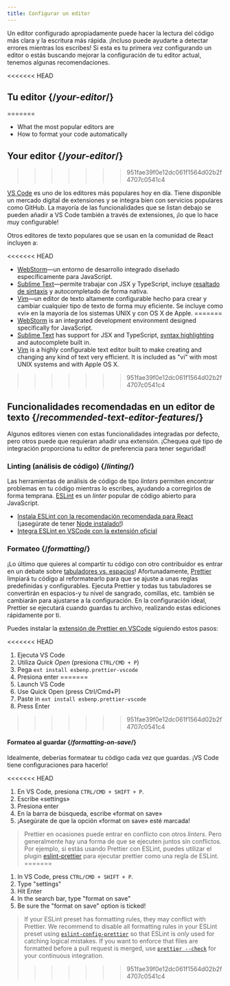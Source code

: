 ```yaml
---
title: Configurar un editor
---
```


<Intro>

Un editor configurado apropiadamente puede hacer la lectura del código más clara y la escritura más rápida. ¡Incluso puede ayudarte a detectar errores mientras los escribes! Si esta es tu primera vez configurando un editor o estás buscando mejorar la configuración de tu editor actual, tenemos algunas recomendaciones.

</Intro>

<<<<<<< HEAD
## Tu editor {/*your-editor*/}
=======
<YouWillLearn>

* What the most popular editors are
* How to format your code automatically

</YouWillLearn>

## Your editor {/*your-editor*/}
>>>>>>> 951fae39f0e12dc061f1564d02b2f4707c0541c4

[VS Code](https://code.visualstudio.com/) es uno de los editores más populares hoy en día. Tiene disponible un mercado digital de extensiones y se integra bien con servicios populares como GitHub. La mayoría de las funcionalidades que se listan debajo se pueden añadir a VS Code también a través de extensiones, ¡lo que lo hace muy configurable!

Otros editores de texto populares que se usan en la comunidad de React incluyen a:

<<<<<<< HEAD
* [WebStorm](https://www.jetbrains.com/webstorm/)—un entorno de desarrollo integrado diseñado específicamente para JavaScript.
* [Sublime Text](https://www.sublimetext.com/)—permite trabajar con JSX y TypeScript, incluye [resaltado de sintaxis](https://stackoverflow.com/a/70960574/458193) y autocompletado de forma nativa.
* [Vim](https://www.vim.org/)—un editor de texto altamente configurable hecho para crear y cambiar cualquier tipo de texto de forma muy eficiente. Se incluye como «vi» en la mayoría de los sistemas UNIX y con OS X de Apple.
=======
* [WebStorm](https://www.jetbrains.com/webstorm/) is an integrated development environment designed specifically for JavaScript.
* [Sublime Text](https://www.sublimetext.com/) has support for JSX and TypeScript, [syntax highlighting](https://stackoverflow.com/a/70960574/458193) and autocomplete built in.
* [Vim](https://www.vim.org/) is a highly configurable text editor built to make creating and changing any kind of text very efficient. It is included as "vi" with most UNIX systems and with Apple OS X.
>>>>>>> 951fae39f0e12dc061f1564d02b2f4707c0541c4

## Funcionalidades recomendadas en un editor de texto {/*recommended-text-editor-features*/}

Algunos editores vienen con estas funcionalidades integradas por defecto, pero otros puede que requieran añadir una extensión. ¡Chequea qué tipo de integración proporciona tu editor de preferencia para tener seguridad!

### Linting (análisis de código) {/*linting*/}

Las herramientas de análisis de código de tipo *linters* permiten encontrar problemas en tu código mientras lo escribes, ayudando a corregirlos de forma temprana. [ESLint](https://eslint.org/) es un *linter* popular de código abierto para JavaScript.

* [Instala ESLint con la recomendación recomendada para React](https://www.npmjs.com/package/eslint-config-react-app) (¡asegúrate de tener [Node instalado!](https://nodejs.org/en/download/current/))
* [Integra ESLint en VSCode con la extensión oficial](https://marketplace.visualstudio.com/items?itemName=dbaeumer.vscode-eslint)

### Formateo {/*formatting*/}

¡Lo último que quieres al compartir tu código con otro contribuidor es entrar en un debate sobre [tabuladores vs. espacios](https://www.google.com/search?q=tabs+vs+spaces)! Afortunadamente, [Prettier](https://prettier.io/) limpiará tu código al reformatearlo para que se ajuste a unas reglas predefinidas y configurables. Ejecuta Prettier y todas tus tabuladores se convertirán en espacios-y tu nivel de sangrado, comillas, etc. también se cambiarán para ajustarse a la configuración. En la configuración ideal, Prettier se ejecutará cuando guardas tu archivo, realizando estas ediciones rápidamente por ti.

Puedes instalar la [extensión de Prettier en VSCode](https://marketplace.visualstudio.com/items?itemName=esbenp.prettier-vscode) siguiendo estos pasos:

<<<<<<< HEAD
1. Ejecuta VS Code
2. Utiliza *Quick Open* (presiona `CTRL/CMD + P`)
3. Pega `ext install esbenp.prettier-vscode`
4. Presiona enter
=======
1. Launch VS Code
2. Use Quick Open (press Ctrl/Cmd+P)
3. Paste in `ext install esbenp.prettier-vscode`
4. Press Enter
>>>>>>> 951fae39f0e12dc061f1564d02b2f4707c0541c4

#### Formateo al guardar {/*formatting-on-save*/}

Idealmente, deberías formatear tu código cada vez que guardas. ¡VS Code tiene configuraciones para hacerlo!

<<<<<<< HEAD
1. En VS Code, presiona `CTRL/CMD + SHIFT + P`.
2. Escribe «settings»
3. Presiona enter
4. En la barra de búsqueda, escribe «format on save»
5. ¡Asegúrate de que la opción «format on save» esté marcada!

> Prettier en ocasiones puede entrar en conflicto con otros *linters*. Pero generalmente hay una forma de que se ejecuten juntos sin conflictos. Por ejemplo, si estás usando Prettier con ESLint, puedes utilizar el plugin [eslint-prettier](https://github.com/prettier/eslint-plugin-prettier) para ejecutar prettier como una regla de ESLint.
=======
1. In VS Code, press `CTRL/CMD + SHIFT + P`.
2. Type "settings"
3. Hit Enter
4. In the search bar, type "format on save"
5. Be sure the "format on save" option is ticked!

> If your ESLint preset has formatting rules, they may conflict with Prettier. We recommend to disable all formatting rules in your ESLint preset using [`eslint-config-prettier`](https://github.com/prettier/eslint-config-prettier) so that ESLint is *only* used for catching logical mistakes. If you want to enforce that files are formatted before a pull request is merged, use [`prettier --check`](https://prettier.io/docs/en/cli.html#--check) for your continuous integration.
>>>>>>> 951fae39f0e12dc061f1564d02b2f4707c0541c4
